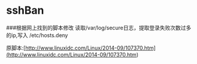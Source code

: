 sshBan
======
###根据网上找到的脚本修改
读取/var/log/secure日志，提取登录失败次数过多的ip,写入 /etc/hosts.deny


原脚本:[http://www.linuxidc.com/Linux/2014-09/107370.htm](<http://www.linuxidc.com/Linux/2014-09/107370.htm>)
 